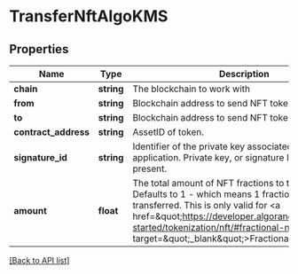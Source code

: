 # TransferNftAlgoKMS

## Properties

Name | Type | Description | Notes
------------ | ------------- | ------------- | -------------
**chain** | **string** | The blockchain to work with |
**from** | **string** | Blockchain address to send NFT token from |
**to** | **string** | Blockchain address to send NFT token to |
**contract_address** | **string** | AssetID of token. |
**signature_id** | **string** | Identifier of the private key associated in signing application. Private key, or signature Id must be present. |
**amount** | **float** | The total amount of NFT fractions to transfer. Defaults to 1 - which means 1 fraction of NFT will be transferred. This is only valid for &lt;a href&#x3D;\&quot;https://developer.algorand.org/docs/get-started/tokenization/nft/#fractional-nfts\&quot; target&#x3D;\&quot;_blank\&quot;&gt;Fractional NFTs.&lt;/a&gt; | [optional] [default to 1]

[[Back to API list]](../../README.md#api-endpoints)
